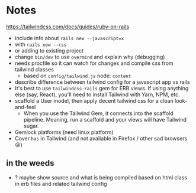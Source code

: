 # Notes

https://tailwindcss.com/docs/guides/ruby-on-rails

- include info about `rails new --javascript=x`
- with `rails new --css`
- or adding to existing project
- change `bin/dev` to use `overmind` and explain why (debugging)
- needs procfile so it can watch for changes and compile css from tailwind classes
  - based on `config/tailwind.js` node: `content`
- describe difference between tailwind config for a javascript app vs rails
- It's best to use `tailwindcss-rails` gem for ERB views. If using anything else (say, React), you'll need to install Tailwind with Yarn, NPM, etc.
- scaffold a User model, then apply decent tailwind css for a clean look-and-feel
  - When you use the Tailwind Gem, it connects into the scaffold pipeline. Meaning, run a scaffold and your views will have Tailwind sugar.
- Gemlock platforms (need linux platform)
- Cover `has` in Tailwind (and not available in Firefox / other sad browsers 😢)

## in the weeds

- ? maybe show source and what is being compiled based on html class in erb files and related tailwind config
